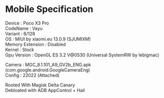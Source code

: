 # Mobile Specification

Device : Poco X3 Pro<br>
CodeName : Vayu<br>
Variant : 6/128<br>
OS : MIUI by xiaomi.eu 13.0.9 (SJUMIXM)<br>
Memory Extension : Disabled<br>
Kernel : Stock<br>
Gpu Version : OpenGL ES 3.2 V@0530 (Universal SystemRW by lebigmac)<br>

Camera : MGC_8.1.101_A9_GV2b_ENG.apk (com.google.android.GoogleCameraEng)<br>
Config : 22022 (Attached)<br>

Rooted With Magisk Delta Canary<br>
Debloated with ADB AppControl + Hail
